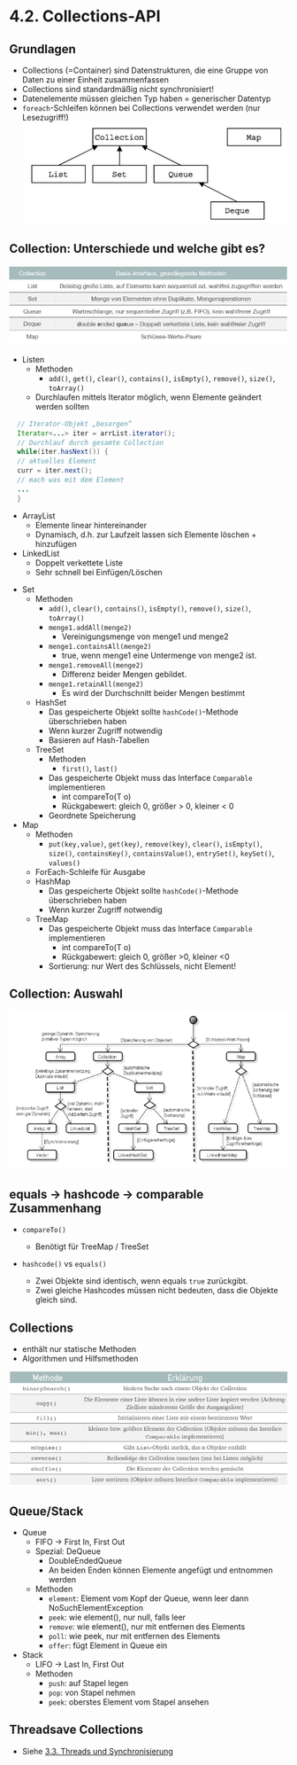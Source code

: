 # 4.2. Collections-API

## Grundlagen
* Collections (=Container) sind Datenstrukturen, die eine Gruppe von Daten zu einer Einheit zusammenfassen
* Collections sind standardmäßig nicht synchronisiert!
* Datenelemente müssen gleichen Typ haben = generischer Datentyp
* `foreach`-Schleifen können bei Collections verwendet werden (nur Lesezugriff!)
![](./CollectionsInterface.jpg)

## Collection: Unterschiede und welche gibt es?
![](./CollectionDifference.png)

* Listen
  - Methoden
    - `add()`, `get()`, `clear()`, `contains()`, `isEmpty()`, `remove()`, `size()`, `toArray()`
  - Durchlaufen mittels Iterator möglich, wenn Elemente geändert werden sollten
```java
  // Iterator-Objekt „besorgen“
  Iterator<...> iter = arrList.iterator();
  // Durchlauf durch gesamte Collection
  while(iter.hasNext()) {
  // aktuelles Element
  curr = iter.next();
  // mach was mit dem Element
  ...
  }
```
  - ArrayList
    - Elemente linear hintereinander
    - Dynamisch, d.h. zur Laufzeit lassen sich Elemente löschen + hinzufügen
  - LinkedList
    - Doppelt verkettete Liste
    - Sehr schnell bei Einfügen/Löschen

* Set
  - Methoden
    - `add()`, `clear()`, `contains()`, `isEmpty()`, `remove()`, `size()`, `toArray()`
    - `menge1.addAll(menge2)`
      - Vereinigungsmenge von menge1 und menge2
    - `menge1.containsAll(menge2)`
      - true, wenn menge1 eine Untermenge von menge2 ist.
    - `menge1.removeAll(menge2)`
      - Differenz beider Mengen gebildet.
    - `menge1.retainAll(menge2)`
      - Es wird der Durchschnitt beider Mengen bestimmt
  - HashSet
    - Das gespeicherte Objekt sollte `hashCode()`-Methode überschrieben haben
    - Wenn kurzer Zugriff notwendig
    - Basieren auf Hash-Tabellen
  - TreeSet
    - Methoden
      - `first()`, `last()`
    - Das gespeicherte Objekt muss das Interface `Comparable` implementieren
      - int compareTo(T o)
      - Rückgabewert: gleich 0, größer > 0, kleiner < 0
    - Geordnete Speicherung
* Map
  - Methoden
    - `put(key,value)`, `get(key)`, `remove(key)`, `clear()`, `isEmpty()`, `size()`, `containsKey()`, `containsValue()`, `entrySet()`, `keySet()`, `values()`
  - ForEach-Schleife für Ausgabe
  - HashMap
    - Das gespeicherte Objekt sollte `hashCode()`-Methode überschrieben haben
    - Wenn kurzer Zugriff notwendig
  - TreeMap
    - Das gespeicherte Objekt muss das Interface `Comparable` implementieren
      - int compareTo(T o)
      - Rückgabewert: gleich 0, größer >0, kleiner <0
    - Sortierung: nur Wert des Schlüssels, nicht Element!

## Collection: Auswahl
![](./CollectionAuswahl.png)

## equals -> hashcode -> comparable Zusammenhang
* `compareTo()`
  * Benötigt für TreeMap / TreeSet

* `hashcode()` vs `equals()`
  * Zwei Objekte sind identisch, wenn equals `true` zurückgibt.
  * Zwei gleiche Hashcodes müssen nicht bedeuten, dass die Objekte gleich sind.

## Collections
* enthält nur statische Methoden
* Algorithmen und Hilfsmethoden


![](./Collections.png)

## Queue/Stack
* Queue
  - FIFO -> First In, First Out
  - Spezial: DeQueue
    - DoubleEndedQueue
    - An beiden Enden können Elemente angefügt und entnommen werden
  - Methoden
    - `element`: Element vom Kopf der Queue, wenn leer dann NoSuchElementException
    - `peek`: wie element(), nur null, falls leer
    - `remove`: wie element(), nur mit entfernen des Elements
    - `poll`: wie peek, nur mit entfernen des Elements
    - `offer`: fügt Element in Queue ein
* Stack
  - LIFO -> Last In, First Out
  - Methoden
    - `push`: auf Stapel legen
    - `pop`: von Stapel nehmen
    - `peek`: oberstes Element vom Stapel ansehen


## Threadsave Collections
* Siehe [3.3. Threads und Synchronisierung](../thema03/kap03.md)
